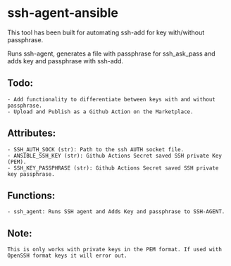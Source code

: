 # ssh-agent-ansible

This tool has been built for automating ssh-add for key with/without passphrase.

Runs ssh-agent, generates a file with passphrase for ssh_ask_pass and adds key and passphrase with ssh-add.

## Todo:
    - Add functionality to differentiate between keys with and without passphrase.
    - Upload and Publish as a Github Action on the Marketplace.

## Attributes:
    - SSH_AUTH_SOCK (str): Path to the ssh AUTH socket file.
    - ANSIBLE_SSH_KEY (str): Github Actions Secret saved SSH private Key (PEM).
    - SSH_KEY_PASSPHRASE (str): Github Actions Secret saved SSH private key passphrase.
## Functions:
    - ssh_agent: Runs SSH agent and Adds Key and passphrase to SSH-AGENT.
     
## Note:
    This is only works with private keys in the PEM format. If used with OpenSSH format keys it will error out.